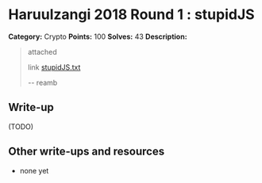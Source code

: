 # Haruulzangi 2018 Round 1 : stupidJS

**Category:** Crypto
**Points:** 100
**Solves:** 43
**Description:**

>attached
>
>link [stupidJS.txt](./stupidJS.txt)
>
>--
>reamb


## Write-up

(TODO)

## Other write-ups and resources

* none yet
